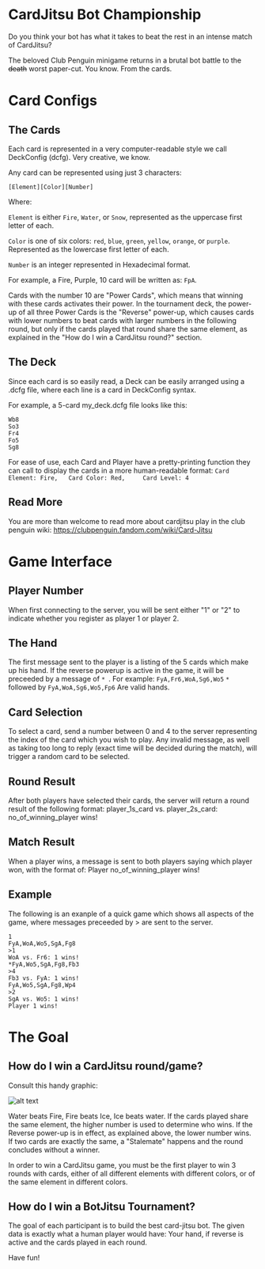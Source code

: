 # CardJitsu Bot Championship
Do you think your bot has what it takes to beat the rest in an intense match of CardJitsu?

The beloved Club Penguin minigame returns in a brutal bot battle to the ~~death~~ worst paper-cut.
You know.
From the cards.

# Card Configs
## The Cards
Each card is represented in a very computer-readable style we call DeckConfig (dcfg). Very creative, we know.

Any card can be represented using just 3 characters:
```
[Element][Color][Number]
```
Where:

`Element` is either `Fire`, `Water`, or `Snow`, represented as the uppercase first letter of each.

`Color` is one of six colors: `red`, `blue`, `green`, `yellow`, `orange`, or `purple`. Represented as the lowercase first letter of each.

`Number` is an integer represented in Hexadecimal format.

For example, a Fire, Purple, 10 card will be written as: `FpA`.

Cards with the number 10 are "Power Cards", which means that winning with these cards activates their power.
In the tournament deck, the power-up of all three Power Cards is the "Reverse" power-up, which causes cards with lower numbers to beat cards with larger numbers in the following round, but only if the cards played that round share the same element, as explained in the "How do I win a CardJitsu round?" section.

## The Deck
Since each card is so easily read, a Deck can be easily arranged using a .dcfg file, where each line is a card in DeckConfig syntax.

For example, a 5-card my_deck.dcfg file looks like this:
```
Wb8
So3
Fr4
Fo5
Sg8
```

For ease of use, each Card and Player have a pretty-printing function they can call to display the cards in a more human-readable format: ```Card Element: Fire,   Card Color: Red,     Card Level: 4```

## Read More
You are more than welcome to read more about cardjitsu play in the club penguin wiki:
https://clubpenguin.fandom.com/wiki/Card-Jitsu

# Game Interface

## Player Number
When first connecting to the server, you will be sent either "1" or "2" to indicate whether you register as player 1 or player 2.

## The Hand
The first message sent to the player is a listing of the 5 cards which make up his hand. If the reverse powerup is active in the game, it will be preceeded by a message of ```* ```.
For example:
```FyA,Fr6,WoA,Sg6,Wo5```
```* ``` followed by ```FyA,WoA,Sg6,Wo5,Fp6```
Are valid hands.

## Card Selection
To select a card, send a number between 0 and 4 to the server representing the index of the card which you wish to play.
Any invalid message, as well as taking too long to reply (exact time will be decided during the match),  will trigger a random card to be selected.

## Round Result
After both players have selected their cards, the server will return a round result of the following format:
player_1s_card vs. player_2s_card: no_of_winning_player wins!

## Match Result
When a player wins, a message is sent to both players saying which player won, with the format of:
Player no_of_winning_player wins!

## Example
The following is an exanple of a quick game which shows all aspects of the game, where messages preceeded by > are sent to the server.
```
1
FyA,WoA,Wo5,SgA,Fg8
>1
WoA vs. Fr6: 1 wins!
*FyA,Wo5,SgA,Fg8,Fb3
>4
Fb3 vs. FyA: 1 wins!
FyA,Wo5,SgA,Fg8,Wp4
>2
SgA vs. Wo5: 1 wins!
Player 1 wins!
```

# The Goal

## How do I win a CardJitsu round/game?

Consult this handy graphic:

![alt text](https://i.imgur.com/bMHJlW3.png)

Water beats Fire, Fire beats Ice, Ice beats water. If the cards played share the same element, the higher number is used to determine who wins. If the Reverse power-up is in effect, as explained above, the lower number wins. If two cards are exactly the same, a "Stalemate" happens and the round concludes without a winner.

In order to win a CardJitsu game, you must be the first player to win 3 rounds with cards, either of all different elements with different colors, or of the same element in different colors.

## How do I win a BotJitsu Tournament?

The goal of each participant is to build the best card-jitsu bot. The given data is exactly what a human player would have: Your hand, if reverse is active and the cards played in each round.

Have fun!
